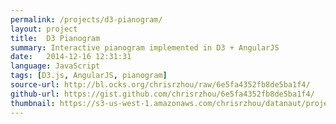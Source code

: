 ```yaml
---
permalink: /projects/d3-pianogram/
layout: project
title:  D3 Pianogram
summary: Interactive pianogram implemented in D3 + AngularJS
date:   2014-12-16 12:31:31
language: JavaScript
tags: [D3.js, AngularJS, pianogram]
source-url: http://bl.ocks.org/chrisrzhou/raw/6e5fa4352fb8de5ba1f4/
github-url: https://gist.github.com/chrisrzhou/6e5fa4352fb8de5ba1f4/
thumbnail: https://s3-us-west-1.amazonaws.com/chrisrzhou/datanaut/projects/d3-pianogram/thumbnail.png
---
```

